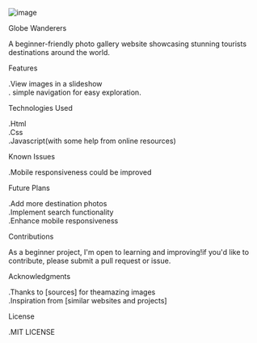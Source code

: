 ![image](https://github.com/user-attachments/assets/c7a268ab-3379-464d-b5a6-393ccb539e13)

Globe Wanderers<br>
  <p> A beginner-friendly photo gallery website showcasing stunning tourists destinations around the world.<br></p>
   Features <br>
             <p>.View images in a slideshow <br>
             . simple navigation for easy exploration.<br></p>
    Technologies Used<br>
            <p>.Html<br>
            .Css<br>
           .Javascript(with some help from online resources)<br></p>
      Known Issues<br>
            <p>.Mobile responsiveness could be improved<br><p>
      Future Plans<br>
           <p> .Add more destination photos<br>
            .Implement search functionality <br>
            .Enhance mobile responsiveness <br><p>
      Contributions <br>
            <p> As a beginner project, I'm open to learning and improving!if you'd like to contribute, please submit a pull request or issue.<br><p>
      Acknowledgments <br>
            <p>.Thanks to [sources] for theamazing images<br>
            .Inspiration from [similar websites and projects]<br><p>
      License <br>
           <p> .MIT LICENSE <p>
         
